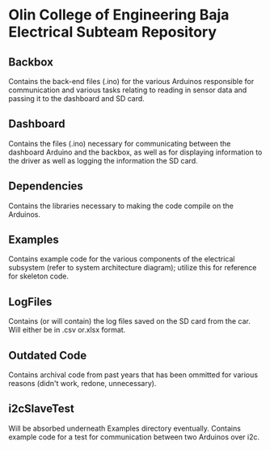 # Olin College of Engineering Baja Electrical Subteam Repository

## Backbox

Contains the back-end files (.ino) for the various Arduinos responsible for communication and various tasks relating to reading in sensor data and passing it to the dashboard and SD card.

## Dashboard

Contains the files (.ino) necessary for communicating between the dashboard Arduino and the backbox, as well as for displaying information to the driver as well as logging the information the SD card.

## Dependencies

Contains the libraries necessary to making the code compile on the Arduinos.

## Examples

Contains example code for the various components of the electrical subsystem (refer to system architecture diagram); utilize this for reference for skeleton code.

## LogFiles

Contains (or will contain) the log files saved on the SD card from the car. Will either be in .csv or.xlsx format.

## Outdated Code

Contains archival code from past years that has been ommitted for various reasons (didn't work, redone, unnecessary).

## i2cSlaveTest

Will be absorbed underneath Examples directory eventually. Contains example code for a test for communication between two Arduinos over i2c.
